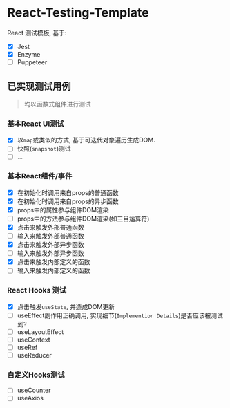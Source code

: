 # React-Testing-Template

React 测试模板, 基于:

- [x] Jest
- [x] Enzyme
- [ ] Puppeteer

## 已实现测试用例

> 均以函数式组件进行测试

### 基本React UI测试

- [x] 以`map`或类似的方式, 基于可迭代对象遍历生成DOM.
- [ ] 快照(`snapshot`)测试
- [ ] ...

### 基本React组件/事件

- [x] 在初始化时调用来自props的普通函数
- [x] 在初始化时调用来自props的异步函数
- [x] props中的属性参与组件DOM渲染
- [ ] props中的方法参与组件DOM渲染(如三目运算符)
- [x] 点击来触发外部普通函数
- [ ] 输入来触发外部普通函数
- [x] 点击来触发外部异步函数
- [ ] 输入来触发外部异步函数
- [x] 点击来触发内部定义的函数
- [ ] 输入来触发内部定义的函数

### React Hooks 测试

- [x] 点击触发`useState`, 并造成DOM更新
- [ ] useEffect副作用正确调用, 实现细节(`Implemention Details`)是否应该被测试到?
- [ ] useLayoutEffect
- [ ] useContext
- [ ] useRef
- [ ] useReducer

### 自定义Hooks测试

- [ ] useCounter
- [ ] useAxios
